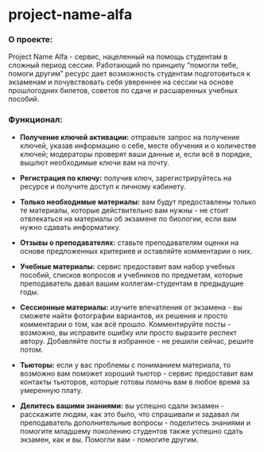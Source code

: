 # project-name-alfa

### О проекте: 
Project Name Alfa - сервис, нацеленный на помощь студентам в сложный период сессии. 
Работающий по принципу “помогли тебе, помоги другим” ресурс дает возможность студентам подготовиться к экзаменам и почувствовать себя увереннее на сессии на основе прошлогодних билетов, советов по сдаче и расшаренных учебных пособий. 

### Функционал:
* **Получение ключей активации:** отправьте запрос на получение ключей, указав информацию о себе, месте обучения и о количестве ключей; модераторы проверят ваши данные и, если всё в порядке, вышлют необходимые ключи вам на почту.

* **Регистрация по ключу:** получив ключ, зарегистрируйтесь на ресурсе и получите доступ к личному кабинету.

* **Только необходимые материалы:** вам будут предоставлены только те материалы, которые действительно вам нужны - не стоит отвлекаться на материалы об экзамене по биологии, если вам нужно сдавать информатику.

* **Отзывы о преподавателях:** ставьте преподавателям оценки на основе предложенных критериев и оставляйте комментарии о них.

* **Учебные материалы:** сервис предоставит вам набор учебных пособий, списков вопросов и учебников по предметам, которые преподаватель давал вашим коллегам-студентам в предыдущие годы.

* **Сессионные материалы:** изучите впечатления от экзамена - вы сможете найти фотографии вариантов, их решения и просто комментарии о том, как всё прошло. Комментируйте посты - возможно, вы исправите ошибку или просто выразите респект автору. Добавляйте посты в избранное - не решили сейчас, решите потом. 

* **Тьюторы:** если у вас проблемы с пониманием материала, то возможно вам поможет хороший тьютор - сервис предоставит вам контакты тьюторов, которые готовы помочь вам в любое время за умеренную плату.

* **Делитесь вашими знаниями:** вы успешно сдали экзамен - расскажите людям, как это было, что спрашивали и задавал ли преподаватель дополнительные вопросы - поделитесь знаниями и помогите младшему поколению студентов также успешно сдать экзамен, как и вы. Помогли вам - помогите другим.
